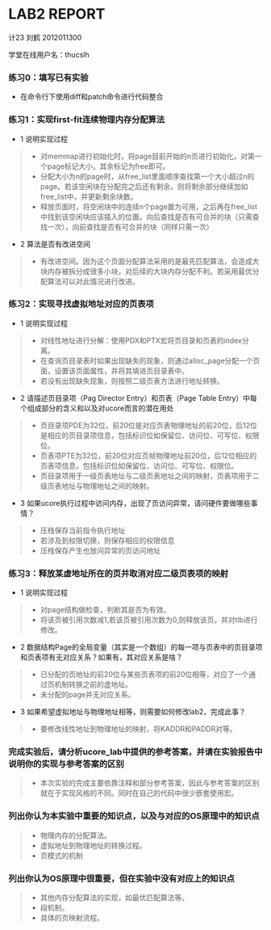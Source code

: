 # LAB2 REPORT



计23 刘鹤 2012011300

学堂在线用户名：thucslh



### 练习0：填写已有实验

- 在命令行下使用diff和patch命令进行代码整合


### 练习1：实现first-fit连续物理内存分配算法
- 1 说明实现过程

> * 对memmap进行初始化时，将page目前开始的n页进行初始化，对第一个page标记大小，其余标记为free即可。
> * 分配大小为n的page时，从free_list里面顺序查找第一个大小超过n的page。若该空闲块在分配完之后还有剩余，则将剩余部分继续加如free_list中，并更新剩余块数。
> * 释放页面时，将空闲块中的连续n个page置为可用，之后再在free_list中找到该空闲块应该插入的位置。向后查找是否有可合并的块（只需查找一次），向前查找是否有可合并的块（同样只需一次）

- 2 算法是否有改进空间

> * 有改进空间。因为这个页面分配算法采用的是最先匹配算法，会造成大块内存被拆分成很多小块，对后续的大块内存分配不利。若采用最优分配算法可以对此情况进行改进。

### 练习2：实现寻找虚拟地址对应的页表项
- 1 说明实现过程

> * 对线性地址进行分解：使用PDX和PTX宏将页目录和页表的index分离。
> * 在查询页目录表时如果出现缺失的现象，则通过alloc_page分配一个页面，设置该页面属性，并将其填进页目录表中。
> * 若没有出现缺失现象，则按照二级页表方法进行地址转换。

- 2 请描述页目录项（Pag Director Entry）和页表（Page Table Entry）中每个组成部分的含义和以及对ucore而言的潜在用处

> * 页目录项PDE为32位，前20位是对应页表物理地址的前20位，后12位是相应的页目录项信息，包括标识位如保留位、访问位、可写位、权限位。
> * 页表项PTE为32位，前20位对应页帧物理地址前20位，后12位相应的页表项信息，包括标识位如保留位、访问位、可写位、权限位。
> * 页目录项用于一级页表地址与二级页表地址之间的映射，页表项用于二级页表地址与物理地址之间的映射。

- 3 如果ucore执行过程中访问内存，出现了页访问异常，请问硬件要做哪些事情？

> * 压栈保存当前指令执行地址
> * 若涉及到权限切换，则保存相应的权限信息
> * 压栈保存产生也放问异常的页访问地址

### 练习3：释放某虚地址所在的页并取消对应二级页表项的映射
- 1 说明实现过程

> * 对page结构做检查，判断其是否为有效。
> * 将该页被引用次数减1,若该页被引用次数为0,则释放该页，并对tlb进行修改。

- 2 数据结构Page的全局变量（其实是一个数组）的每一项与页表中的页目录项和页表项有无对应关系？如果有，其对应关系是啥？

> * 已分配的页地址的前20位与某些页表项的前20位相等，对应了一个通过页机制转换之前的虚地址。
> * 未分配的page并无对应关系。

- 3 如果希望虚拟地址与物理地址相等，则需要如何修改lab2，完成此事？

> * 要修改线性地址到物理地址的映射，将KADDR和PADDR对等。

### 完成实验后，请分析ucore_lab中提供的参考答案，并请在实验报告中说明你的实现与参考答案的区别

> * 本次实验的完成主要依靠注释和部分参考答案，因此与参考答案的区别就在于实现风格的不同。同时在自己的代码中很少嵌套使用宏。


### 列出你认为本实验中重要的知识点，以及与对应的OS原理中的知识点

> * 物理内存的分配算法。
> * 虚拟地址到物理地址的转换过程。
> * 页模式的机制

### 列出你认为OS原理中很重要，但在实验中没有对应上的知识点

> * 其他内存分配算法的实现，如最优匹配算法等。
> * 段机制。
> * 具体的页映射流程。





